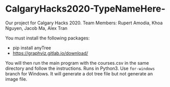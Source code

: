 # CalgaryHacks2020-TypeNameHere-
Our project for Calgary Hacks 2020. Team Members: Rupert Amodia, Khoa Nguyen, Jacob Ma, Alex Tran

You must install the following packages:
- pip install anyTree
- https://graphviz.gitlab.io/download/


You will then run the main program with the courses.csv in the same directory
and follow the instructions. Runs in Python3. Use `for-windows` branch for Windows. It will generate a dot tree file but not generate an image file.